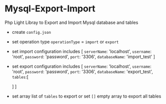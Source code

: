 # Mysql-Export-Import

Php Light Libray to Export and Import Mysql database and tables

- create `config.json`
- set operation type `operationType` = `import` or `export`
- set import configuration includes [
  `serverName`: 'localhost',
  `username`: 'root',
  `password`: 'password',
  `port`: '3306',
  `databaseName`: 'import_test'
  ]
- set export configuration includes [
  `serverName`: 'localhost',
  `username`: 'root',
  `password`: 'password',
  `port`: '3306',
  `databaseName`: 'export_test',
  `tables`:[

  ]
  ]

- set array list of `tables` to export or set `[]` empty array to export all tables
